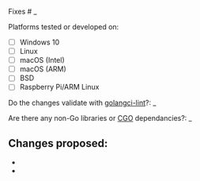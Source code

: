 Fixes # _

Platforms tested or developed on:

- [ ] Windows 10
- [ ] Linux
- [ ] macOS (Intel)
- [ ] macOS (ARM)
- [ ] BSD
- [ ] Raspberry Pi/ARM Linux

Do the changes validate with [golangci-lint](https://golangci-lint.run/)?: _

Are there any non-Go libraries or [CGO](https://golang.org/cmd/cgo/) dependancies?: _

Changes proposed:
- 
- 
- 
